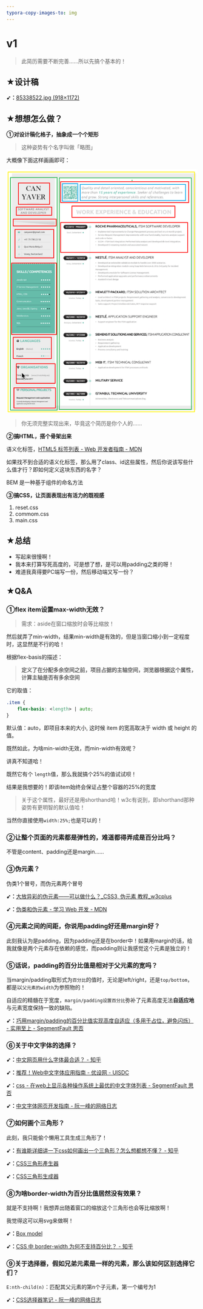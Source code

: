 ```yaml
---
typora-copy-images-to: img
---
```


# v1

> 此简历需要不断完善……所以先搞个基本的！

## ★设计稿

**➹：**[85338522.jpg (918×1172)](https://cloud.hunger-valley.com/18-11-7/85338522.jpg)

## ★想想怎么做？

**①对设计稿化格子，抽象成一个个矩形**

> 这种姿势有个名字叫做「略图」

大概像下面这样画画即可：

![1550380916152](img/1550380916152.png)

> 你无须完整实现出来，毕竟这个简历是你个人的……

**②搞HTML，搭个骨架出来**

语义化标签，[HTML5 标签列表 - Web 开发者指南 - MDN](https://developer.mozilla.org/zh-CN/docs/Web/Guide/HTML/HTML5/HTML5_element_list)

如果找不到合适的语义化标签，那么用了class、id这些属性，然后你说该写些什么值才行？即如何定义这块东西的名字？

BEM 是一种基于组件的命名方法

**③搞CSS，让页面表现出有活力的既视感**

1. reset.css
2. commom.css
3. main.css







## ★总结

- 写起来很慢啊！
- 我本来打算写死高度的，可是想了想，是可以用padding之类的呀！
- 难道我真得要PC端写一份，然后移动端又写一份？

## ★Q&A

### ①flex item设置max-width无效？

> 需求：aside在窗口缩放时会等比缩放！

然后就弄了min-width，结果min-width是有效的，但是当窗口缩小到一定程度时，这显然是不行的哈！

根据flex-basis的描述：

> **定义了在分配多余空间之前，项目占据的主轴空间，浏览器根据这个属性，计算主轴是否有多余空间**

它的取值：

```css
.item {
    flex-basis: <length> | auto;
}
```

默认值：auto，即项目本来的大小, 这时候 item 的宽高取决于 width 或 height 的值。

既然如此，为啥min-width无效，而min-width有效呢？

讲真不知道哈！

既然它有个 `length`值，那么我就搞个25%的值试试呗！

结果是我想要的！即该item始终会保证占整个容器的25%的宽度

> 关于这个属性，最好还是用shorthand哈！w3c有说到，即shorthand那种姿势有更明智的默认值哈！

当然你直接使用`width:25%;`也是可以的！

### ②让整个页面的元素都是弹性的，难道都得弄成是百分比吗？

不管是content、padding还是margin……

### ③伪元素？

伪类1个冒号，而伪元素两个冒号

**➹：**[大放异彩的伪元素——可以做什么？_CSS3, 伪元素 教程_w3cplus](https://www.w3cplus.com/css3/pseudo-element-roundup.html)

**➹：**[伪类和伪元素 - 学习 Web 开发 - MDN](https://developer.mozilla.org/zh-CN/docs/Learn/CSS/Introduction_to_CSS/Pseudo-classes_and_pseudo-elements)

### ④元素之间的间距，你说用padding好还是margin好？

此刻我认为是padding，因为padding还是在border中！如果用margin的话，给我就像是两个元素存在依赖的感觉，而padding则让我感觉这个元素是独立的！

### ⑤话说，padding的百分比值是相对于父元素的宽吗？

当margin/padding取形式为`百分比`的值时，无论是left/right，还是`top/bottom`，都是以`父元素的width`为参照物的！

自适应的精髓在于宽度，`margin/padding设置百分比`弥补了元素高度无法**自适应地**与元素宽度保持一致的缺陷。

**➹：**[巧用margin/padding的百分比值实现高度自适应（多用于占位，避免闪烁） - 实用至上 - SegmentFault 思否](https://segmentfault.com/a/1190000004231995)

### ⑥关于中文字体的选择？

**➹：**[中文网页用什么字体最合适？ - 知乎](https://www.zhihu.com/question/20404847)

**➹：**[推荐！Web中文字体应用指南 - 优设网 - UISDC](https://www.uisdc.com/web-font)

**➹：**[css - 在web上显示各种操作系统上最优的中文字体列表 - SegmentFault 思否](https://segmentfault.com/q/1010000000122887)

**➹：**[中文字体网页开发指南 - 阮一峰的网络日志](http://www.ruanyifeng.com/blog/2014/07/chinese_fonts.html)

### ⑦如何画个三角形？

此刻，我只能偷个懒用工具生成三角形了！

**➹：**[有谁能详细讲一下css如何画出一个三角形？怎么想都想不懂？ - 知乎](https://www.zhihu.com/question/35180018)

**➹：**[CSS三角形產生器](http://apps.eky.hk/css-triangle-generator/zh-hant)

**➹：**[CSS三角形生成器](https://leekoho.github.io/)

### ⑧为啥border-width为百分比值居然没有效果？

就是不支持啊！我想弄出随着窗口的缩放这个三角形也会等比缩放啊！

我觉得这可以用svg来做啊！

**➹：**[Box model](https://www.w3.org/TR/CSS21/box.html#border-width-properties)

**➹：**[CSS 中 border-width 为何不支持百分比？ - 知乎](https://www.zhihu.com/question/21136831)

### ⑨关于选择器，假如兄弟元素是一样的元素，那么该如何区别选择它们？

`E:nth-child(n)`：匹配其父元素的第n个子元素，第一个编号为1

**➹：**[CSS选择器笔记 - 阮一峰的网络日志](http://www.ruanyifeng.com/blog/2009/03/css_selectors.html)





